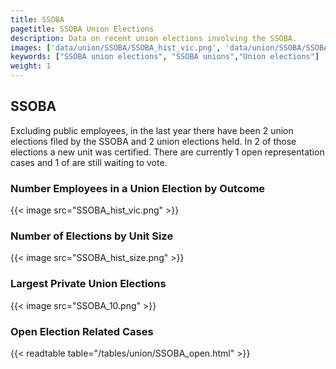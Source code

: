 ```yaml
---
title: SSOBA
pagetitle: SSOBA Union Elections
description: Data on recent union elections involving the SSOBA.
images: ['data/union/SSOBA/SSOBA_hist_vic.png', 'data/union/SSOBA/SSOBA_hist_size.png', 'data/union/SSOBA/SSOBA_10.png']
keywords: ["SSOBA union elections", "SSOBA unions","Union elections"]
weight: 1
---
```

##  SSOBA

Excluding public employees, in the last year there have been 2 union elections filed by the SSOBA and 2 union elections held. In 2 of those elections a new unit was certified. There are currently 1 open representation cases and 1 of are still waiting to vote.

### Number Employees in a Union Election by Outcome
{{< image src="SSOBA_hist_vic.png" >}}

### Number of Elections by Unit Size
{{< image src="SSOBA_hist_size.png" >}}

### Largest Private Union Elections
{{< image src="SSOBA_10.png" >}}

### Open Election Related Cases
{{< readtable table="/tables/union/SSOBA_open.html" >}}

